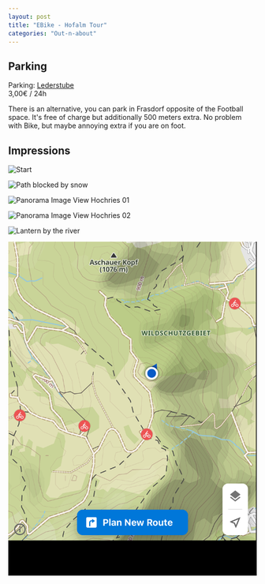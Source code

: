```yaml
---
layout: post
title: "EBike - Hofalm Tour"
categories: "Out-n-about"
---
```


## Parking

Parking: [Lederstube](https://maps.app.goo.gl/N93u45bo6jJPJMyC7)  
3,00€ / 24h

There is an alternative, you can park in Frasdorf opposite of the Football space. It's free of charge but additionally 500 meters extra. No problem with Bike, but maybe annoying extra if you are on foot.

## Impressions

![Start](/assets/pix/2024_EBike_Hofalm-Start.JPG)

![Path blocked by snow](/assets/pix/2024_EBike_Hofalm-Snow.JPG)

![Panorama Image View Hochries 01](/assets/pix/2024_EBike_Hofalm-Pano01.JPG)

![Panorama Image View Hochries 02](/assets/pix/2024_EBike_Hofalm-Pano02.JPG)

![Lantern by the river](/assets/pix/2024_EBike_Hofalm-Lantern.JPG)

![Mountain top](/assets/pix/2024_EBike_Hofalm-Mountain.PNG)